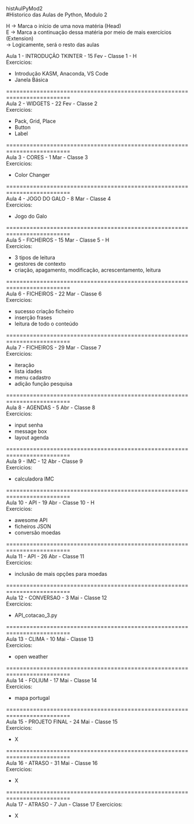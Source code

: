 histAulPyMod2\
#Historico das Aulas de Python, Modulo 2

H -> Marca o início de uma nova matéria (Head)\
E -> Marca a continuação dessa matéria por meio de mais exercícios (Extension)\
  -> Logicamente, será o resto das aulas

Aula 1 - INTRODUÇÃO TKINTER - 15 Fev - Classe 1 - H\
Exercicios:
 - Introdução KASM, Anaconda, VS Code
 - Janela Básica

=========================================================================\
Aula 2 - WIDGETS - 22 Fev - Classe 2\
Exercicios:
 - Pack, Grid, Place
 - Button
 - Label

=========================================================================\
Aula 3 - CORES - 1 Mar - Classe 3\
Exercicios:
 - Color Changer

=========================================================================\
Aula 4 - JOGO DO GALO - 8 Mar - Classe 4\
Exercicios:
 - Jogo do Galo

=========================================================================\
Aula 5 - FICHEIROS - 15 Mar - Classe 5 - H\
Exercicios:
 - 3 tipos de leitura
 - gestores de contexto
 - criação, apagamento, modificação, acrescentamento, leitura

=========================================================================\
Aula 6 - FICHEIROS - 22 Mar - Classe 6\
Exercicios:
 - sucesso criação ficheiro
 - inserção frases
 - leitura de todo o conteúdo

=========================================================================\
Aula 7 - FICHEIROS - 29 Mar - Classe 7\
Exercicios:
 - iteração
 - lista idades
 - menu cadastro
 - adição função pesquisa

=========================================================================\
Aula 8 - AGENDAS - 5 Abr - Classe 8\
Exercicios:
 - input senha
 - message box
 - layout agenda

=========================================================================\
Aula 9 - IMC - 12 Abr - Classe 9\
Exercicios:
 - calculadora IMC

=========================================================================\
Aula 10 - API - 19 Abr - Classe 10 - H\
Exercicios:
 - awesome API
 - ficheiros JSON
 - conversão moedas

=========================================================================\
Aula 11 - API - 26 Abr - Classe 11\
Exercicios:
 - inclusão de mais opções para moedas

=========================================================================\
Aula 12 - CONVERSAO - 3 Mai - Classe 12\
Exercicios:
 - API_cotacao_3.py

=========================================================================\
Aula 13 - CLIMA - 10 Mai - Classe 13\
Exercicios:
 - open weather

=========================================================================\
Aula 14 - FOLIUM - 17 Mai - Classe 14\
Exercicios:
 - mapa portugal

=========================================================================\
Aula 15 - PROJETO FINAL - 24 Mai - Classe 15\
Exercicios:
 - X

=========================================================================\
Aula 16 - ATRASO - 31 Mai - Classe 16\
Exercicios:
 - X

=========================================================================\
Aula 17 - ATRASO - 7 Jun - Classe 17
Exercicios:
 - X
